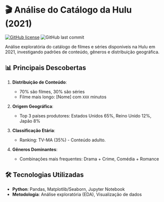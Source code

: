 # 🎬 Análise do Catálogo da Hulu (2021)

[![GitHub license](https://img.shields.io/badge/license-MIT-blue.svg)](LICENSE)
![GitHub last commit](https://img.shields.io/github/last-commit/seu-usuario/hulu-content-analysis)

Análise exploratória do catálogo de filmes e séries disponíveis na Hulu em 2021, investigando padrões de conteúdo, gêneros e distribuição geográfica.

## 📊 Principais Descobertas
1. **Distribuição de Conteúdo**:
   - 70% são filmes, 30% são séries
   - Filme mais longo: [Nome] com `XXX` minutos

2. **Origem Geográfica**:
   - Top 3 países produtores: Estados Unidos	65%, Reino Unido	12%, Japão	8%

3. **Classificação Etária**:
   - Ranking: TV-MA (35%) - Conteúdo adulto.

4. **Gêneros Dominantes**:
   - Combinações mais frequentes: Drama + Crime, Comédia + Romance

## 🛠 Tecnologias Utilizadas
- **Python**: Pandas, Matplotlib/Seaborn, Jupyter Notebook
- **Metodologia**: Análise exploratória (EDA), Visualização de dados

